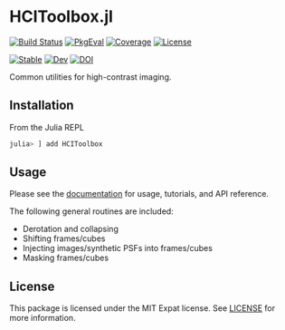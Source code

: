 # HCIToolbox.jl

[![Build Status](https://github.com/juliahci/HCIToolbox.jl/workflows/CI/badge.svg?branch=main)](https://github.com/juliahci/HCIToolbox.jl/actions)
[![PkgEval](https://juliaci.github.io/NanosoldierReports/pkgeval_badges/H/HCIToolbox.svg)](https://juliaci.github.io/NanosoldierReports/pkgeval_badges/report.html)
[![Coverage](https://codecov.io/gh/juliahci/HCIToolbox.jl/branch/main/graph/badge.svg)](https://codecov.io/gh/juliahci/HCIToolbox.jl)
[![License](https://img.shields.io/github/license/JuliaHCI/HCIToolbox.jl?color=yellow)](LICENSE)

[![Stable](https://img.shields.io/badge/docs-stable-blue.svg)](https://juliahci.github.io/HCIToolbox.jl/stable)
[![Dev](https://img.shields.io/badge/docs-dev-blue.svg)](https://juliahci.github.io/HCIToolbox.jl/dev)
[![DOI](https://zenodo.org/badge/DOI/10.5281/zenodo.3965038.svg)](https://doi.org/10.5281/zenodo.3965038)

Common utilities for high-contrast imaging.

## Installation

From the Julia REPL

```julia
julia> ] add HCIToolbox
```

## Usage

Please see the [documentation](https://juliahci.github.io/HCIToolbox.jl/dev/) for usage, tutorials, and API reference.

The following general routines are included:
* Derotation and collapsing
* Shifting frames/cubes
* Injecting images/synthetic PSFs into frames/cubes
* Masking frames/cubes

## License

This package is licensed under the MIT Expat license. See [LICENSE](LICENSE) for more information.
